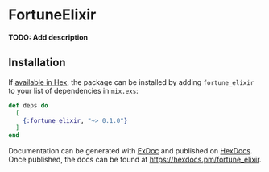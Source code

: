 # FortuneElixir

**TODO: Add description**

## Installation

If [available in Hex](https://hex.pm/docs/publish), the package can be installed
by adding `fortune_elixir` to your list of dependencies in `mix.exs`:

```elixir
def deps do
  [
    {:fortune_elixir, "~> 0.1.0"}
  ]
end
```

Documentation can be generated with [ExDoc](https://github.com/elixir-lang/ex_doc)
and published on [HexDocs](https://hexdocs.pm). Once published, the docs can
be found at <https://hexdocs.pm/fortune_elixir>.

